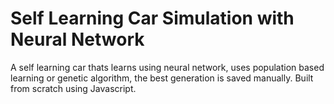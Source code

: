 # Self Learning Car Simulation with Neural Network

A self learning car thats learns using neural network, uses population based learning or genetic algorithm, the best generation is saved manually. Built from scratch using Javascript.
